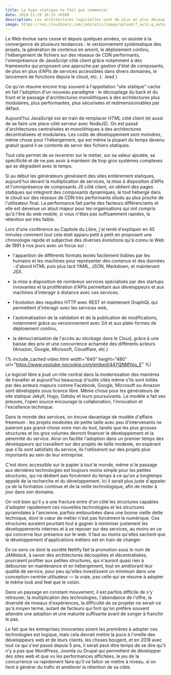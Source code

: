 ```yaml
---
title: La hype statique ne fait que commencer
date: 2018-11-20 16:33 +0100
description: Les architectures logicielles sont de plus en plus découplées et modulaires, et permettent de générer des applications web performantes à moindre coût.
image: https://res.cloudinary.com/jamstatic/image/upload/f_auto,q_auto/v1542901110/hype-statique.png
---
```


Le Web évolue sans cesse et depuis quelques années, on assiste à la convergence
de plusieurs tendances : le versionnement systématique des projets, la
génération de contenus en amont, le déploiement continu,  l'hébergement de
fichiers sur des réseaux de CDN performants, l'omniprésence de JavaScript côté
client grâce notamment à des frameworks qui proposent une approche par gestion
d'état de composants, de plus en plus d'APIs de services accessibles dans divers
domaines, le lancement de fonctions depuis le cloud, etc.
{: .lead }

Ce qu'on résume encore trop souvent à l'appellation "site statique" cache en
fait l'adoption d'un nouveau paradigme : le découplage du back et du front et le
passage d'architectures monolithiques à des architectures plus modulaires, plus
performantes, plus sécurisées et redimensionnables par défaut.

Aujourd'hui JavaScript est en train de remplacer HTML côté client (et aussi de
se faire une place côté serveur avec NodeJS). On est passé d'architectures
centralisées et monolithiques à des architectures décentralisées et modulaires.
Les coûts de développement sont moindres, même chose pour l'hébergement, qui est
même la plupart du temps devenu gratuit quand il se contente de servir des
fichiers statiques.

Tout cela permet de se recentrer sur le métier, sur sa valeur ajoutée, sa
spécificité et de ne pas avoir à maintenir de trop gros systèmes complexes qui
se dégradent avec le temps.

Si au début les générateurs généraient des sites entièrement statiques,
aujourd'hui devant la multiplication de services, la mise à disposition d'APIs
et l'omniprésence de composants JS côté client, on obtient des pages statiques
qui intègrent des composants dynamiques, le tout hébergé dans le cloud sur des
réseaux de CDN très performants situés au plus proche de l'utilisateur final. La
performance fait partie des facteurs différenciants et elle est devenue un atout
majeur pour les organisations qui ont compris qu'à l'ère du web mobile, si vous
n'êtes pas suffisamment rapides, la rétention est très faible.

Lors d'une conférence au Capitole du Libre, j'ai tenté d'expliquer en 45 minutes
comment tout cela était apparu petit à petit en proposant une chronologie rapide
et subjective des diverses évolutions qu'à connu le Web de 1991 à nos jours avec
un focus sur :

 - l'apparition de différents formats textes facilement lisibles par les humains
   et les machines pour représenter des contenus et des données : d'abord HTML
   puis plus tard YAML, JSON, Markdown, et maintenant JSX.

 - la mise à disposition de nombreux services spécialisés par des startups
   innovantes et la prolifération d'APIs permettant aux développeurs et aux
   machines d'interagir à distance avec ces services.

 - l'évolution des requêtes HTTP avec REST et maintenant GraphQL qui permettent
   d'interagir avec les services web,

 - l'automatisation de la validation et de la publication de modifications,
   notamment grâce au versionnement avec Git et aux plate-formes de déploiement
   continu,

 - la démocratisation de l'accès au stockage dans le Cloud, grâce à une
   baisse des prix et une concurrence acharnée des différents acteurs (Amazon,
   Google, Microsoft, Cloudflare, etc.)

{% include_cached video.html width="640" height="480"
url="https://www.youtube-nocookie.com/embed/44YQNMYeo_E" %}

Le logiciel libre a joué un rôle central dans la modernisation des manières de
travailler et aujourd'hui beaucoup d'outils cités même s'ils sont initiés par
des acteurs majeurs comme Facebook, Google, Microsoft ou Amazon sont développés
sous licence libre. Même chose pour les générateurs de site statique Jekyll,
Hugo, Gatsby et leurs poursuivants. Le modèle a fait ses preuves, l'open source
encourage la collaboration, l'innovation et l'excellence technique.

Dans le monde des services, on trouve davantage de modèle d'affaire freemium :
les projets modestes de petite taille avec peu d'intervenants ne paieront pas
grand-chose voire rien du tout, tandis que les plus grosses structures et les
gros volumes devront financer le développement et la pérennité du service. Ainsi
on facilite l'adoption dans un premier temps des développeurs qui travaillent
sur des projets de taille modeste, en espérant que s'ils sont satisfaits du
service, ils l'utiliseront sur des projets plus importants au sein de leur
entreprise.

C'est donc accessible sur le papier à tout le monde, même si le passage aux
dernières technologies est toujours moins simple pour les petites structures,
qui ne dédient pas forcément du temps à ce qu'on a longtemps appelé de la
recherche et du développement. Ici il serait plus juste d'appeler ça de la
formation continue et de la veille technologique, afin de rester à jour dans son
domaine.

On voit bien qu'il y a une fracture entre d'un côté les structures capables
d'adopter rapidement ces nouvelles technologies et les structures pyramidales à
l'ancienne, parfois embourbées dans une bonne vieille dette technique, dont le
cœur de métier n'est pas forcément le numérique. Ces structures auraient
pourtant tout à gagner à minimiser justement les développements internes et à se
reposer sur des services, au moins en ce qui concerne leur présence sur le web.
Il faut au moins qu'elles sachent que le développement d'applications métiers
est en train de changer.

En ce sens ce dont la société Netlify fait la promotion sous le nom de JAMstack, à
savoir des architectures découplées et décentralisées, pourraient profiter aux
petites structures, qui n'auront quasi rien à débourser en maintenance et en
hébergement, tout en améliorant leur qualité de service, pour peu qu'elles
investissent un minimum dans une conception centrée utilisateur — la vraie, pas
celle qui se résume à adopter le même look and feel que le voisin.

Dans un paysage en constant mouvement, il est parfois difficile de s'y
retrouver, la multiplication des technologies, l'abondance de l'offre, la
diversité de niveaux d'expériences, la difficulté de se projeter ne serait-ce
qu'à moyen terme, autant de facteurs qui font qu'on préfère souvent attendre une
adoption et une maturité suffisante avant de songer à franchir le pas.

Le fait que les entreprises innovantes soient les premières à adopter ces
technologies est logique, mais cela devrait mettre la puce à l'oreille des
développeurs web et de leurs clients, les choses bougent, et en 2018 avec tout
ce qui s'est passé depuis 5 ans, il serait peut-être temps de se dire qu'il n'y
a pas que WordPress, Joomla ou Drupal qui permettent de développer des sites web
et que vu les performances affichées, le jeu de la concurrence va rapidement
faire qu'il va falloir se mettre à niveau, si on tient à générer du trafic et
améliorer la rétention de sa cible.
